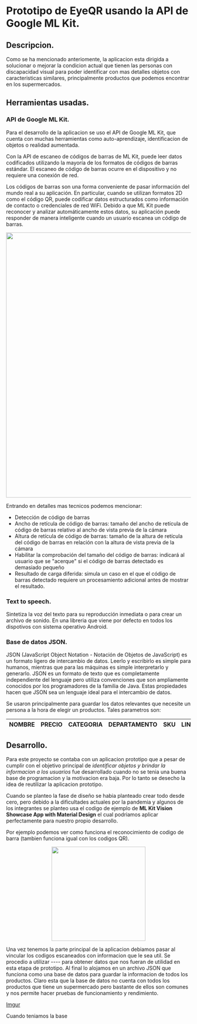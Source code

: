 # Prototipo de EyeQR usando la API de Google ML Kit.

## Descripcion.
Como se ha mencionado anteriomente, la aplicacion esta dirigida a solucionar o mejorar la condicion actual que tienen las personas con discapacidad visual para poder identificar con mas detalles objetos con caracteristicas similares, principalmente productos que podemos encontrar en los supermercados.

## Herramientas usadas.
### API de Google ML Kit.
Para el desarrollo de la aplicacion se uso el API de Google ML Kit, que cuenta con muchas herramientas como auto-aprendizaje, identificacion de objetos o realidad aumentada.

Con la API de escaneo de códigos de barras de ML Kit, puede leer datos codificados utilizando la mayoría de los formatos de códigos de barras estándar. El escaneo de código de barras ocurre en el dispositivo y no requiere una conexión de red.

Los códigos de barras son una forma conveniente de pasar información del mundo real a su aplicación. En particular, cuando se utilizan formatos 2D como el código QR, puede codificar datos estructurados como información de contacto o credenciales de red WiFi. Debido a que ML Kit puede reconocer y analizar automáticamente estos datos, su aplicación puede responder de manera inteligente cuando un usuario escanea un código de barras.

<p align="center">
  <img src="https://i.imgur.com/4e4csFD.png" width="720"/>
</p>


Entrando en detalles mas tecnicos podemos mencionar:
- Detección de código de barras
- Ancho de retícula de código de barras: tamaño del ancho de retícula de código de barras relativo al ancho de vista previa de la cámara
- Altura de retícula de código de barras: tamaño de la altura de retícula del código de barras en relación con la altura de vista previa de la cámara
- Habilitar la comprobación del tamaño del código de barras: indicará al usuario que se "acerque" si el código de barras detectado es demasiado pequeño
- Resultado de carga diferida: simula un caso en el que el código de barras detectado requiere un procesamiento adicional antes de mostrar el resultado.

### Text to speech.
Sintetiza la voz del texto para su reproducción inmediata o para crear un archivo de sonido. En una libreria que viene por defecto en todos los dispotivos con sistema operativo Android.

### Base de datos JSON.
JSON (JavaScript Object Notation - Notación de Objetos de JavaScript) es un formato ligero de intercambio de datos. Leerlo y escribirlo es simple para humanos, mientras que para las máquinas es simple interpretarlo y generarlo. JSON es un formato de texto que es completamente independiente del lenguaje pero utiliza convenciones que son ampliamente conocidos por los programadores de la familia de Java. Estas propiedades hacen que JSON sea un lenguaje ideal para el intercambio de datos.

Se usaron principalmente para guardar los datos relevantes que necesite un persona a la hora de elegir un productos. Tales parametros son:

|NOMBRE          |PRECIO  |CATEGORIA  |DEPARTAMENTO |SKU  |LINK |
|----------------|--------|-----------|-------------|-----|-----|

## Desarrollo.
Para este proyecto se contaba con un aplicacion prototipo que a pesar de cumplir con el objetivo principal de *identificar objetos y brindar la informacion a los usuarios* fue desarrollado cuando no se tenia una buena base de programacion y la motivacion era baja. Por lo tanto se desecho la idea de reutilizar la aplicacion prototipo.

Cuando se planteo la fase de diseño se habia planteado crear todo desde cero, pero debido a la dificultades actuales por la pandemia y algunos de los integrantes se planteo usa el codigo de ejemplo de **ML Kit Vision Showcase App with Material Design** el cual podriamos aplicar perfectamente para nuestro propio desarrollo.

Por ejemplo podemos ver como funciona el reconocimiento de codigo de barra (tambien funciona igual con los codigos QR).
<p align="center">
  <img src="https://github.com/googlesamples/mlkit/raw/master/android/material-showcase/screenshots/live_barcode.gif" width="256"/> 
</p>

Una vez tenemos la parte principal de la aplicacion debiamos pasar al vincular los codigos escaneados con informacion que le sea util. 
Se procedio a utilizar ---- para obtener datos que nos fueran de utilidad en esta etapa de prototipo. Al final lo alojamos en un archivo JSON que funciona como una base de datos para guardar la informacion de todos los productos. Claro esta que la base de datos no cuenta con todos los productos que tiene un supermercado pero bastante de ellos son comunes y nos permite hacer pruebas de funcionamiento y rendimiento.

[Imgur](https://i.imgur.com/JTLcJ3a.gifv)

Cuando teniamos la base 


